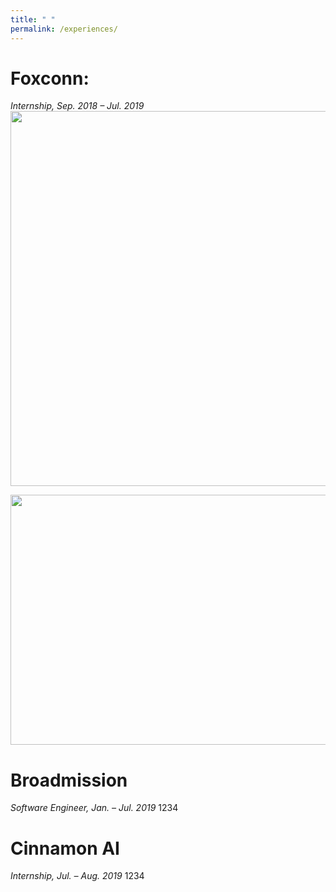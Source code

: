 ```yaml
---
title: " "
permalink: /experiences/
---
```


Foxconn:
======
*Internship, Sep. 2018 – Jul. 2019*
<img src="http://SendurLanter.github.io/files/Foxconn.jpg"  width="800" height="600" align=center> <br/>

<img src="http://SendurLanter.github.io/files/ONAP.png"  width="600" height="400" align=center> <br/>

Broadmission
======
*Software Engineer, Jan. – Jul. 2019*
1234

Cinnamon AI
======
*Internship, Jul. – Aug. 2019*
1234